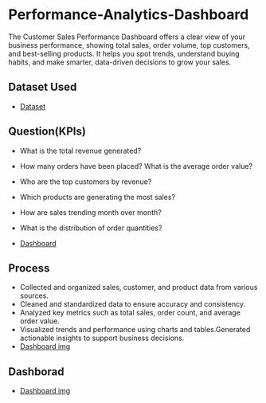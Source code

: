 # Performance-Analytics-Dashboard
The Customer Sales Performance Dashboard offers a clear view of your business performance, showing total sales, order volume, top customers, and best-selling products. It helps you spot trends, understand buying habits, and make smarter, data-driven decisions to grow your sales. 
## Dataset Used
- <a href="https://github.com/Uma160803/Performance-Analytics-Dashboard/blob/main/Supermarket-Sales-Sample-Data.xlsx" > Dataset</a>

## Question(KPIs)
- What is the total revenue generated?
- How many orders have been placed? What is the average order value?
- Who are the top customers by revenue?
- Which products are generating the most sales?
- How are sales trending month over month?
- What is the distribution of order quantities?

- <a href="https://github.com/Uma160803/Performance-Analytics-Dashboard/blob/main/Dashboard%20imgDashborad" > Dashboard </a>
## Process
- Collected and organized sales, customer, and product data from various sources.
- Cleaned and standardized data to ensure accuracy and consistency.
- Analyzed key metrics such as total sales, order count, and average order value.
- Visualized trends and performance using charts and tables.Generated actionable insights to support business decisions.
- <a href="https://github.com/Uma160803/Performance-Analytics-Dashboard/blob/main/Dashboard%20imgDashborad" > Dashboard img </a>
## Dashborad
- <a href="https://github.com/Uma160803/Performance-Analytics-Dashboard/blob/main/Dashboard%20imgDashborad" > Dashboard img </a>
